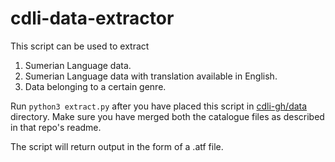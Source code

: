 # cdli-data-extractor

This script can be used to extract 

1. Sumerian Language data.
2. Sumerian Language data with translation available in English.
3. Data belonging to a certain genre.

Run `python3 extract.py` after you have placed this script in [cdli-gh/data](https://github.com/cdli-gh/data) directory. Make sure you have merged both the catalogue files as described in that repo's readme.

The script will return output in the form of a .atf file.
